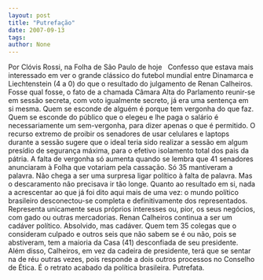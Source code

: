 ```yaml
---
layout: post
title: "Putrefação"
date: 2007-09-13
tags: 
author: None
---
```

Por Cl&oacute;vis Rossi, na Folha de S&atilde;o Paulo de hoje
&nbsp;
Confesso que estava mais interessado em ver o grande cl&aacute;ssico do futebol mundial entre Dinamarca e Liechtenstein (4 a 0) do que o resultado do julgamento de Renan Calheiros. 
Fosse qual fosse, o fato de a chamada C&acirc;mara Alta do Parlamento reunir-se em sess&atilde;o secreta, com voto igualmente secreto, j&aacute; era uma senten&ccedil;a em si mesma. Quem se esconde de algu&eacute;m &eacute; porque tem vergonha do que faz. Quem se esconde do p&uacute;blico que o elegeu e lhe paga o sal&aacute;rio &eacute; necessariamente um sem-vergonha, para dizer apenas o que &eacute; permitido. 
O recurso extremo de proibir os senadores de usar celulares e laptops durante a sess&atilde;o sugere que o ideal teria sido realizar a sess&atilde;o em algum pres&iacute;dio de seguran&ccedil;a m&aacute;xima, para o efetivo isolamento total dos pais da p&aacute;tria. 
A falta de vergonha s&oacute; aumenta quando se lembra que 41 senadores anunciaram &agrave; Folha que votariam pela cassa&ccedil;&atilde;o. S&oacute; 35 mantiveram a palavra. N&atilde;o chega a ser uma surpresa ligar pol&iacute;tico &agrave; falta de palavra. Mas o descaramento n&atilde;o precisava ir t&atilde;o longe. 
Quanto ao resultado em si, nada a acrescentar ao que j&aacute; foi dito aqui mais de uma vez: o mundo pol&iacute;tico brasileiro desconectou-se completa e definitivamente dos representados. Representa unicamente seus pr&oacute;prios interesses ou, pior, os seus neg&oacute;cios, com gado ou outras mercadorias. 
Renan Calheiros continua a ser um cad&aacute;ver pol&iacute;tico. Absolvido, mas cad&aacute;ver. 
Quem tem 35 colegas que o consideram culpado e outros seis que n&atilde;o sabem se &eacute; ou n&atilde;o, pois se abstiveram, tem a maioria da Casa (41) desconfiada de seu presidente. 
Al&eacute;m disso, Calheiros, em vez da cadeira de presidente, ter&aacute; que se sentar na de r&eacute;u outras vezes, pois responde a dois outros processos no Conselho de &Eacute;tica. 
&Eacute; o retrato acabado da pol&iacute;tica brasileira. Putrefata.
&nbsp; 